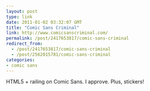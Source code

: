 ```yaml
---
layout: post
type: link
date: 2011-01-02 03:32:07 GMT
title: "Comic Sans Criminal"
link: http://www.comicsanscriminal.com/
permalink: /post/2417653817/comic-sans-criminal
redirect_from: 
  - /post/2417653817/comic-sans-criminal
  - /post/2562015781/comic-sans-criminal
categories:
- comic sans
---
```

HTML5 + railing on Comic Sans. I approve. Plus, stickers!